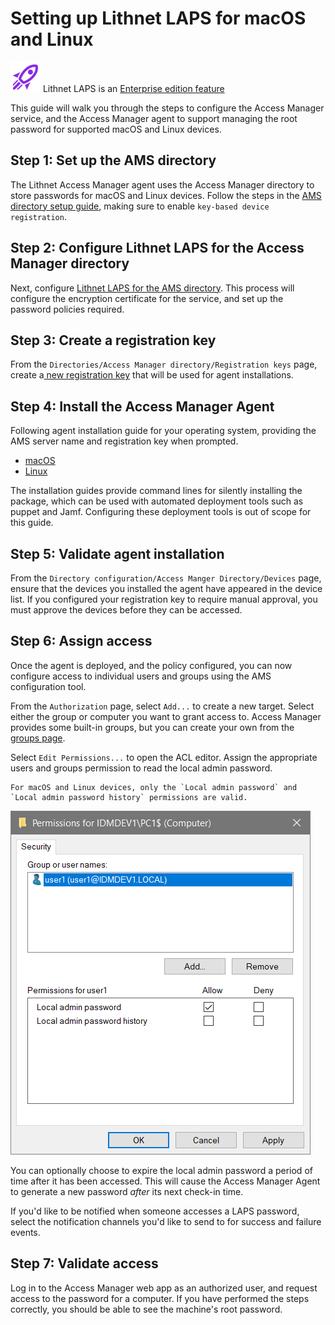 # Setting up Lithnet LAPS for macOS and Linux

![](../../../docs/images/badge-enterprise-edition-rocket.svg) Lithnet LAPS is an [Enterprise edition feature](../../../access-manager-editions.md)

This guide will walk you through the steps to configure the Access Manager service, and the Access Manager agent to support managing the root password for supported macOS and Linux devices.

## Step 1: Set up the AMS directory

The Lithnet Access Manager agent uses the Access Manager directory to store passwords for macOS and Linux devices. Follow the steps in the [AMS directory setup guide](setting-up-the-ams-directory.md), making sure to enable `key-based device registration`.

## Step 2: Configure Lithnet LAPS for the Access Manager directory

Next, configure [Lithnet LAPS for the AMS directory](configuring-lithnet-laps-for-the-ams-directory.md). This process will configure the encryption certificate for the service, and set up the password policies required.

## Step 3: Create a registration key

From the `Directories/Access Manager directory/Registration keys` page, create a[ new registration key](../../../help-and-support/app-pages/access-manager-directory-registrationkeys-page.md) that will be used for agent installations.

## Step 4: Install the Access Manager Agent

Following agent installation guide for your operating system, providing the AMS server name and registration key when prompted.

* [macOS](../../../installation/installing-the-access-manager-agent/installing-the-access-manager-agent-macos.md)
* [Linux](../../../installation/installing-the-access-manager-agent/installing-the-access-manager-agent-linux.md)

The installation guides provide command lines for silently installing the package, which can be used with automated deployment tools such as puppet and Jamf. Configuring these deployment tools is out of scope for this guide.

## Step 5: Validate agent installation

From the `Directory configuration/Access Manger Directory/Devices` page, ensure that the devices you installed the agent have appeared in the device list. If you configured your registration key to require manual approval, you must approve the devices before they can be accessed.

## Step 6: Assign access

Once the agent is deployed, and the policy configured, you can now configure access to individual users and groups using the AMS configuration tool.

From the `Authorization` page, select `Add...` to create a new target. Select either the group or computer you want to grant access to. Access Manager provides some built-in groups, but you can create your own from the[ groups page](../../../help-and-support/app-pages/access-manager-directory-groups-page.md).

Select `Edit Permissions...` to open the ACL editor. Assign the appropriate users and groups permission to read the local admin password.

```
For macOS and Linux devices, only the `Local admin password` and `Local admin password history` permissions are valid.
```

![](../../../docs/images/ui-page-authz-editsecurity-laps-only.png)

You can optionally choose to expire the local admin password a period of time after it has been accessed. This will cause the Access Manager Agent to generate a new password _after_ its next check-in time.

If you'd like to be notified when someone accesses a LAPS password, select the notification channels you'd like to send to for success and failure events.

## Step 7: Validate access

Log in to the Access Manager web app as an authorized user, and request access to the password for a computer. If you have performed the steps correctly, you should be able to see the machine's root password.
